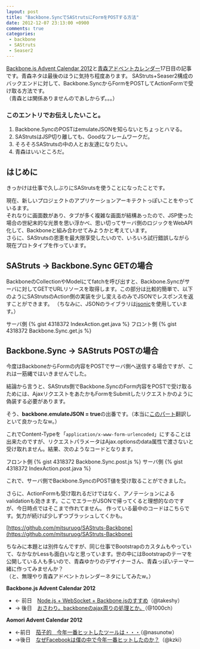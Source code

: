 ```yaml
---
layout: post
title: "Backbone.SyncでSAStrutsにFormをPOSTする方法"
date: 2012-12-07 23:13:00 +0900
comments: true
categories: 
 - backbone
 - SAStruts
 - Seaser2
---
```


[Backbone.js Advent Calendar 2012](http://www.adventar.org/calendars/15)と[青森アドベントカレンダー](http://aomori-web-advent-calendar-2012.blogspot.jp/2012/12/aomori-web-adevent-calendar-2012.html)17日目の記事です。青森ネタは最後のほうに気持ち程度あります。
SAStruts+Seaser2構成のバックエンドに対して、Backbone.SyncからFormをPOSTしてActionFormで受け取る方法です。  
（青森とは関係ありませんのであしからず。。。）

<!-- more -->

### このエントリでお伝えしたいこと。

1.  Backbone.SyncのPOSTはemulateJSONを知らないとちょっとハマる。
2.  SAStrutsはJSP切り離しても、Goodなフレームワークだ。
3.  そろそろSAStrutsの中の人とお友達になりたい。
4.  青森はいいところだ。

## はじめに

きっかけは仕事で久しぶりにSAStrutsを使うことになったことです。

現在、新しいプロジェクトのアプリケーションアーキテクトっぽいことをやっているます。  
それなりに画面数があり、タブが多く複雑な画面が結構あったので、JSP使った場合の世紀末的な光景を思い浮かべ、思い切ってサーバ側のロジックをWebAPI化して、Backboneと組み合わせてみようかと考えています。  
さらに、SAStrutsの恩恵を最大限享受したいので、いろいろ試行錯誤しながら現在プロトタイプを作っています。

## SAStruts -> Backbone.Sync GETの場合

BackboneのCollectionやModelにてfatchを呼び出すと、Backbone.Syncがサーバに対してGETでURLリソースを取得します。この部分は比較的簡単で、以下のようにSAStrutsのAction側の実装を少し変えるのみでJSONでレスポンスを返すことができます。
（ちなみに、JSONのライブラリは[jsonic](http://jsonic.sourceforge.jp/)を使用しています。）

サーバ側
{% gist 4318372 IndexAction.get.java %}
フロント側
{% gist 4318372 Backbone.Sync.get.js %}

## Backbone.Sync -> SAStruts POSTの場合

今度はBackboneからFormの内容をPOSTでサーバ側へ送信する場合ですが、これは一筋縄ではいきませんでした。

結論から言うと、SAStruts側でBackbone.SyncのForm内容をPOSTで受け取るためには、AjaxリクエストをあたかもFormをSubmitしたリクエストかのように偽装する必要があります。

そう、**backbone.emulateJSON = true**の出番です。（本当に[このパート](https://github.com/enja-oss/Backbone/blob/master/docs/Sync.md)翻訳しといて良かったなw。）

これでContent-Typeを「`application/x-www-form-urlencoded`」にすることは出来たのですが、リクエストパラメータはAjax.optionsのdata属性で渡さないと受け取れません。結果、次のようなコードとなります。

フロント側
{% gist 4318372 Backbone.Sync.post.js %}
サーバ側
{% gist 4318372 IndexAction.post.java %}

これで、サーバ側でBackbone.SyncのPOST値を受け取ることができました。

さらに、ActionFormも受け取れるだけではなく、アノテーションによるvalidationも効きます。ここでエラーがJSONで帰ってくると理想的なのですが、今日時点ではそこまで作れてません。
作っている最中のコードはこちらです。気力が続けば少しずつブラッシュしてくかも。

[https://github.com/mitsuruog/SAStruts-Backbone](https://github.com/mitsuruog/SAStruts-Backbone)

ちなみに本題とは別件なんですが、同じ仕事でBootstrapのカスタムもやっていて、なかなかLessも面白いなと思っています。世の中にはBootstrapのテーマを公開している人も多いので、青森ゆかりのデザイナーさん、青森っぽいテーマ一緒に作ってみませんか？  
（と、無理やり青森アドベントカレンダーネタにしてみたw。）

**Backbone.js Advent Calendar 2012**

* ← 前日　[Node.js + WebSocket + Backbone.jsのすすめ](http://takesy.cocolog-nifty.com/atico/2012/12/nodejs-websocke.html)[](http://www.blogger.com/)（@takeshy）
* → 後日　[おさわり。backboneのajax周りの処理とか。](http://1000ch.net/2012/12/18/AjaxOfBackbone/)（@1000ch）

**Aomori Advent Calendar 2012**

* ←前日　[茄子的　今年一番ヒットしたツールは・・・](http://nasunoblog.blogspot.jp/2012/12/blog-post.html)（@nasunotw）
* →後日　[なぜFacebookは僕の中で今年一番ヒットしたのか？](http://aomori-web-advent-calendar-2012.blogspot.jp/2012/12/facebook.html)（@kzki）
